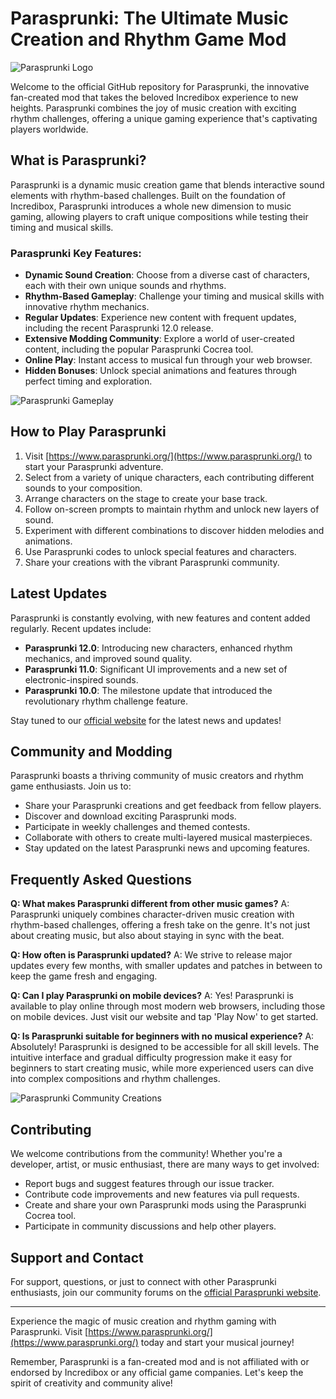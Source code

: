 # Parasprunki: The Ultimate Music Creation and Rhythm Game Mod

![Parasprunki Logo](https://www.parasprunki.org/parasprunki-twitter.png)

Welcome to the official GitHub repository for Parasprunki, the innovative fan-created mod that takes the beloved Incredibox experience to new heights. Parasprunki combines the joy of music creation with exciting rhythm challenges, offering a unique gaming experience that's captivating players worldwide.

## What is Parasprunki?

Parasprunki is a dynamic music creation game that blends interactive sound elements with rhythm-based challenges. Built on the foundation of Incredibox, Parasprunki introduces a whole new dimension to music gaming, allowing players to craft unique compositions while testing their timing and musical skills.

### Parasprunki Key Features:

- **Dynamic Sound Creation**: Choose from a diverse cast of characters, each with their own unique sounds and rhythms.
- **Rhythm-Based Gameplay**: Challenge your timing and musical skills with innovative rhythm mechanics.
- **Regular Updates**: Experience new content with frequent updates, including the recent Parasprunki 12.0 release.
- **Extensive Modding Community**: Explore a world of user-created content, including the popular Parasprunki Cocrea tool.
- **Online Play**: Instant access to musical fun through your web browser.
- **Hidden Bonuses**: Unlock special animations and features through perfect timing and exploration.

![Parasprunki Gameplay](https://www.parasprunki.org/parasprunki-twitter.png)

## How to Play Parasprunki

1. Visit [https://www.parasprunki.org/](https://www.parasprunki.org/) to start your Parasprunki adventure.
2. Select from a variety of unique characters, each contributing different sounds to your composition.
3. Arrange characters on the stage to create your base track.
4. Follow on-screen prompts to maintain rhythm and unlock new layers of sound.
5. Experiment with different combinations to discover hidden melodies and animations.
6. Use Parasprunki codes to unlock special features and characters.
7. Share your creations with the vibrant Parasprunki community.

## Latest Updates

Parasprunki is constantly evolving, with new features and content added regularly. Recent updates include:

- **Parasprunki 12.0**: Introducing new characters, enhanced rhythm mechanics, and improved sound quality.
- **Parasprunki 11.0**: Significant UI improvements and a new set of electronic-inspired sounds.
- **Parasprunki 10.0**: The milestone update that introduced the revolutionary rhythm challenge feature.

Stay tuned to our [official website](https://www.parasprunki.org/) for the latest news and updates!

## Community and Modding

Parasprunki boasts a thriving community of music creators and rhythm game enthusiasts. Join us to:

- Share your Parasprunki creations and get feedback from fellow players.
- Discover and download exciting Parasprunki mods.
- Participate in weekly challenges and themed contests.
- Collaborate with others to create multi-layered musical masterpieces.
- Stay updated on the latest Parasprunki news and upcoming features.

## Frequently Asked Questions

**Q: What makes Parasprunki different from other music games?**
A: Parasprunki uniquely combines character-driven music creation with rhythm-based challenges, offering a fresh take on the genre. It's not just about creating music, but also about staying in sync with the beat.

**Q: How often is Parasprunki updated?**
A: We strive to release major updates every few months, with smaller updates and patches in between to keep the game fresh and engaging.

**Q: Can I play Parasprunki on mobile devices?**
A: Yes! Parasprunki is available to play online through most modern web browsers, including those on mobile devices. Just visit our website and tap 'Play Now' to get started.

**Q: Is Parasprunki suitable for beginners with no musical experience?**
A: Absolutely! Parasprunki is designed to be accessible for all skill levels. The intuitive interface and gradual difficulty progression make it easy for beginners to start creating music, while more experienced users can dive into complex compositions and rhythm challenges.

![Parasprunki Community Creations](https://www.parasprunki.org/parasprunki-twitter.png)

## Contributing

We welcome contributions from the community! Whether you're a developer, artist, or music enthusiast, there are many ways to get involved:

- Report bugs and suggest features through our issue tracker.
- Contribute code improvements and new features via pull requests.
- Create and share your own Parasprunki mods using the Parasprunki Cocrea tool.
- Participate in community discussions and help other players.

## Support and Contact

For support, questions, or just to connect with other Parasprunki enthusiasts, join our community forums on the [official Parasprunki website](https://www.parasprunki.org/).

---

Experience the magic of music creation and rhythm gaming with Parasprunki. Visit [https://www.parasprunki.org/](https://www.parasprunki.org/) today and start your musical journey!

Remember, Parasprunki is a fan-created mod and is not affiliated with or endorsed by Incredibox or any official game companies. Let's keep the spirit of creativity and community alive!
